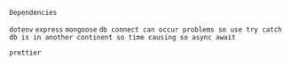 `Dependencies`

`dotenv`
`express`
`mongoose`
`db connect can occur problems so use try catch`
`db is in another continent so time causing so async await`

`prettier`
